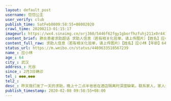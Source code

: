 ```yaml
---
layout: default_post
username: 恺恺公主
user_verify: club
publish_time: SatFeb0809:58:55+08002020
crawl_time: 20200213-01:15:17
imageurl: https://wx4.sinaimg.cn/orj360/5446f62fgy1gborfhzfuhj211x0r441r.jpg,https://wx4.sinaimg.cn/orj360/5446f62fgy1gborffjqjij20mz0n3wib.jpg
content_brief: 肺炎患者求助超话 求助人信息（若有相关化验单，请上传图片）【姓名】应小林【年龄】64【所在城市】武汉【所在小区、社区】光谷【患病时间】2月3日确诊【联系方式】●●●,●●●【其他紧急联系人】【病情描述】 昨天我们发了一天的求助，晚上十二点半爸爸在酒店隔离时深度缺氧 ...全文
content_full_raw: 求助人信息（若有相关化验单，请上传图片）【姓名】应小林【年龄】64【所在城市】武汉【所在小区、社区】光谷【患病时间】2月3日确诊【联系方式】●●●,●●●【其他紧急联系人】【病情描述】昨天我们发了一天的求助，晚上十二点半爸爸在酒店隔离时深度缺氧，联系家人，家人打电话东湖高新工作人员，说给我们安排到左岭卫生院去吸氧，那里卫生条件都很好，我们家属都同意了，120的车来接爸爸直接拖到了光谷三医院120就走了，三医院也没人来接人，爸爸就在三医院大厅里坐了一晚上，时间是从凌晨两点半到现在，一个危重病人怎么经得起这样折腾[捂脸][捂脸]
status_url: https://m.weibo.cn/status/4469633518567239
name_: 应小林
age_: 64
city_: 武汉
address_: 光谷
since_: 2月3日确诊
tel_: ●●●,●●●
tel2_: 
desc_: 昨天我们发了一天的求助，晚上十二点半爸爸在酒店隔离时深度缺氧，联系家人，家人打电话东湖高新工作人员，说给我们安排到左岭卫生院去吸氧，那里卫生条件都很好，我们家属都同意了，120的车来接爸爸直接拖到了光谷三医院120就走了，三医院也没人来接人，爸爸就在三医院大厅里坐了一晚上，时间是从凌晨两点半到现在，一个危重病人怎么经得起这样折腾[捂脸][捂脸]
publish_timestamp: 2020-02-08 09:58:55+08:00
---
```

